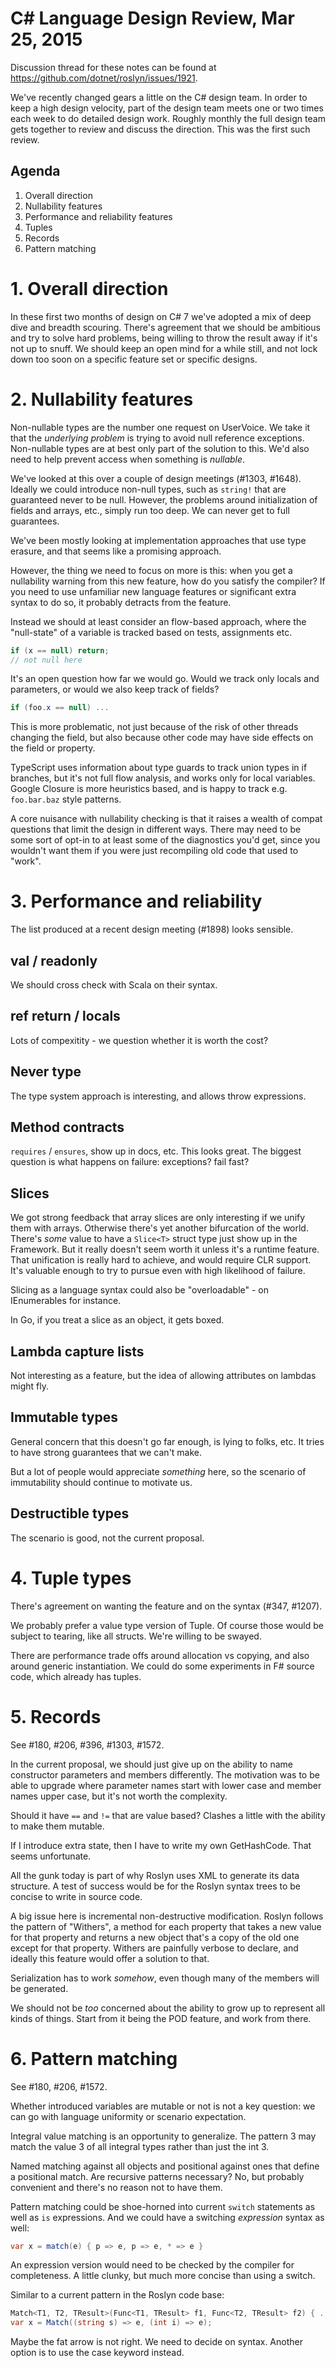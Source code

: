 C# Language Design Review, Mar 25, 2015
=======================================

Discussion thread for these notes can be found at https://github.com/dotnet/roslyn/issues/1921.

We've recently changed gears a little on the C# design team. In order to keep a high design velocity, part of the design team meets one or two times each week to do detailed design work. Roughly monthly the full design team gets together to review and discuss the direction. This was the first such review.


Agenda
------

1. Overall direction
2. Nullability features
3. Performance and reliability features
4. Tuples
5. Records
6. Pattern matching

1\. Overall direction
=====================

In these first two months of design on C# 7 we've adopted a mix of deep dive and breadth scouring. There's agreement that we should be ambitious and try to solve hard problems, being willing to throw the result away if it's not up to snuff. We should keep an open mind for a while still, and not lock down too soon on a specific feature set or specific designs.

 
2\. Nullability features
========================

Non-nullable types are the number one request on UserVoice. We take it that the *underlying problem* is trying to avoid null reference exceptions. Non-nullable types are at best only part of the solution to this. We'd also need to help prevent access when something is *nullable*.

We've looked at this over a couple of design meetings (#1303, #1648). Ideally we could introduce non-null types, such as `string!` that are guaranteed never to be null. However, the problems around initialization of fields and arrays, etc., simply run too deep. We can never get to full guarantees.

We've been mostly looking at implementation approaches that use type erasure, and that seems like a promising approach. 

However, the thing we need to focus on more is this: when you get a nullability warning from this new feature, how do you satisfy the compiler? If you need to use unfamiliar new language features or significant extra syntax to do so, it probably detracts from the feature.

Instead we should at least consider an flow-based approach, where the "null-state" of a variable is tracked based on tests, assignments etc. 

``` c#
if (x == null) return;
// not null here
```

It's an open question how far we would go. Would we track only locals and parameters, or would we also keep track of fields?

``` c#
if (foo.x == null) ...
```

This is more problematic, not just because of the risk of other threads changing the field, but also because other code may have side effects on the field or property.

TypeScript uses information about type guards to track union types in if branches, but it's not full flow analysis, and works only for local variables. Google Closure is more heuristics based, and is happy to track e.g. `foo.bar.baz` style patterns.

A core nuisance with nullability checking is that it raises a wealth of compat questions that limit the design in different ways. There may need to be some sort of opt-in to at least some of the diagnostics you'd get, since you wouldn't want them if you were just recompiling old code that used to "work".


3\. Performance and reliability
===============================

The list produced at a recent design meeting (#1898) looks sensible.

val / readonly
--------------

We should cross check with Scala on their syntax.


ref return / locals
-------------------

Lots of compexitity - we question whether it is worth the cost?


Never type
----------

The type system approach is interesting, and allows throw expressions.

Method contracts
----------------

`requires` / `ensures`, show up in docs, etc. This looks great. The biggest question is what happens on failure: exceptions? fail fast?


Slices
------

We got strong feedback that array slices are only interesting if we unify them with arrays. Otherwise there's yet another bifurcation of the world. There's *some* value to have a `Slice<T>` struct type just show up in the Framework. But it really doesn't seem worth it unless it's a runtime feature. That unification is really hard to achieve, and would require CLR support. It's valuable enough to try to pursue even with high likelihood of failure.

Slicing as a language syntax could also be "overloadable" - on IEnumerables for instance.

In Go, if you treat a slice as an object, it gets boxed. 


Lambda capture lists
--------------------

Not interesting as a feature, but the idea of allowing attributes on lambdas might fly. 


Immutable types
---------------

General concern that this doesn't go far enough, is lying to folks, etc. It tries to have strong guarantees that we can't make.

But a lot of people would appreciate *something* here, so the scenario of immutability should continue to motivate us.


Destructible types
------------------

The scenario is good, not the current proposal.


4\. Tuple types
===============

There's agreement on wanting the feature and on the syntax (#347, #1207).

We probably prefer a value type version of Tuple<T>. Of course those would be subject to tearing, like all structs. We're willing to be swayed.

There are performance trade offs around allocation vs copying, and also around generic instantiation. We could do some experiments in F# source code, which already has tuples.


5\. Records
===========

See #180, #206, #396, #1303, #1572.

In the current proposal, we should just give up on the ability to name constructor parameters and members differently. The motivation was to be able to upgrade where parameter names start with lower case and member names upper case, but it's not worth the complexity.

Should it have `==` and `!=` that are value based? Clashes a little with the ability to make them mutable.

If I introduce extra state, then I have to write my own GetHashCode. That seems unfortunate.

All the gunk today is part of why Roslyn uses XML to generate its data structure. A test of success would be for the Roslyn syntax trees to be concise to write in source code.

A big issue here is incremental non-destructive modification. Roslyn follows the pattern of "Withers", a method for each property that takes a new value for that property and returns a new object that's a copy of the old one except for that property. Withers are painfully verbose to declare, and ideally this feature would offer a solution to that.

Serialization has to work *somehow*, even though many of the members will be generated.

We should not be *too* concerned about the ability to grow up to represent all kinds of things. Start from it being the POD feature, and work from there.


6\. Pattern matching
====================

See #180, #206, #1572.

Whether introduced variables are mutable or not is not a key question: we can go with language uniformity or scenario expectation.

Integral value matching is an opportunity to generalize. The pattern 3 may match the value 3 of all integral types rather than just the int 3.

Named matching against all objects and positional against ones that define a positional match. Are recursive patterns necessary? No, but probably convenient and there's no reason not to have them.

Pattern matching could be shoe-horned into current `switch` statements as well as `is` expressions. And we could have a switching *expression* syntax as well:

``` c#
var x = match(e) { p => e, p => e, * => e }
```
An expression version would need to be checked by the compiler for completeness. A little clunky, but much more concise than using a switch.

Similar to a current pattern in the Roslyn code base:

``` c#
Match<T1, T2, TResult>(Func<T1, TResult> f1, Func<T2, TResult> f2) { ... }
var x = Match((string s) => e, (int i) => e);
```

Maybe the fat arrow is not right. We need to decide on syntax. Another option is to use the case keyword instead.
